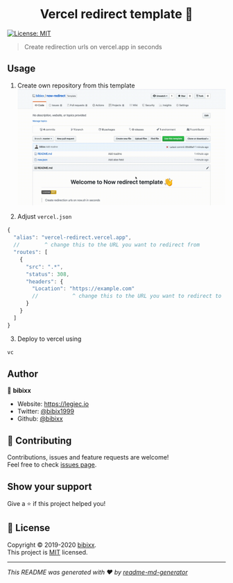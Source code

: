 <h1 align="center">Vercel redirect template 👋</h1>
<p>
  <a href="https://github.com/bibixx/vercel-redirect/blob/master/LICENSE.md" target="_blank">
    <img alt="License: MIT" src="https://img.shields.io/badge/License-MIT-yellow.svg" />
  </a>
</p>

> Create redirection urls on vercel.app in seconds

## Usage

1. Create own repository from this template
![screen.gif](./screen.gif)

2. Adjust `vercel.json`
```js
{
  "alias": "vercel-redirect.vercel.app",
  //        ^ change this to the URL you want to redirect from
  "routes": [
    {
      "src": ".*",
      "status": 308,
      "headers": {
        "Location": "https://example.com"
        //           ^ change this to the URL you want to redirect to
      }
    }
  ]
}
```

3. Deploy to vercel using
```sh
vc
```

## Author

👤 **bibixx**

* Website: https://legiec.io
* Twitter: [@bibix1999](https://twitter.com/bibix1999)
* Github: [@bibixx](https://github.com/bibixx)

## 🤝 Contributing

Contributions, issues and feature requests are welcome!<br />Feel free to check [issues page](https://github.com/bibixx/vercel-redirect/issues).

## Show your support

Give a ⭐️ if this project helped you!

## 📝 License

Copyright © 2019-2020 [bibixx](https://github.com/bibixx).<br />
This project is [MIT](/LICENSE.md) licensed.

***
_This README was generated with ❤️ by [readme-md-generator](https://github.com/kefranabg/readme-md-generator)_
